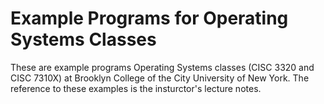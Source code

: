 # Example Programs for Operating Systems Classes

These are example programs Operating Systems classes (CISC 3320 and CISC 7310X) at Brooklyn College of the City University of New York. The reference
to these examples is the insturctor's lecture notes.
